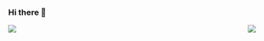 ### Hi there 👋

<!--
**AbhiSinha08/AbhiSinha08** is a ✨ _special_ ✨ repository because its `README.md` (this file) appears on your GitHub profile.

Here are some ideas to get you started:

- 🔭 I’m currently working on ...
- 🌱 I’m currently learning ...
- 👯 I’m looking to collaborate on ...
- 🤔 I’m looking for help with ...
- 💬 Ask me about ...
- 📫 How to reach me: ...
- 😄 Pronouns: ...
- ⚡ Fun fact: ...
-->

<p float="left">
<img align="left" src="https://github-readme-stats-lilac-two-76.vercel.app/api/top-langs/?username=AbhiSinha08&exclude_repo=med-vault&layout=compact&hide=html,css&theme=tokyonight&langs_count=6" />

<img align="right" src="https://github-readme-stats-lilac-two-76.vercel.app/api?username=AbhiSinha08&show_icons=true&theme=tokyonight&hide=issues,contribs&hide_rank=true" />
</p>
